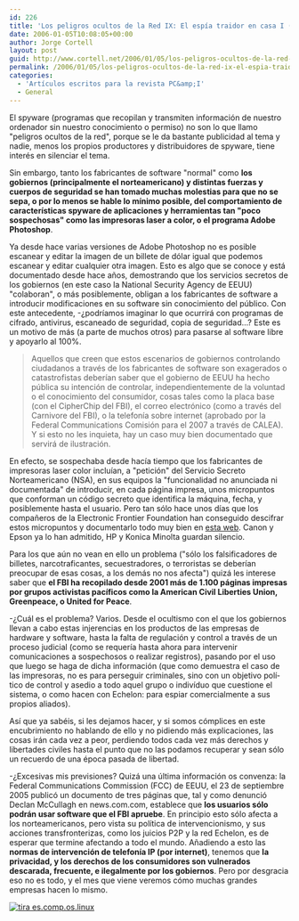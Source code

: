 ```yaml
---
id: 226
title: 'Los peligros ocultos de la Red IX: El espí­a traidor en casa I (gobiernos) (PC&amp;I 36)'
date: 2006-01-05T10:08:05+00:00
author: Jorge Cortell
layout: post
guid: http://www.cortell.net/2006/01/05/los-peligros-ocultos-de-la-red-ix-el-espia-traidor-en-casa-i-gobiernos-pci-36/
permalink: /2006/01/05/los-peligros-ocultos-de-la-red-ix-el-espia-traidor-en-casa-i-gobiernos-pci-36/
categories:
  - 'Artí­culos escritos para la revista PC&amp;I'
  - General
---
```

El spyware (programas que recopilan y transmiten información de nuestro ordenador sin nuestro conocimiento o permiso) no son lo que llamo "peligros ocultos de la red", porque se le da bastante publicidad al tema y nadie, menos los propios productores y distribuidores de spyware, tiene interés en silenciar el tema.

Sin embargo, tanto los fabricantes de software "normal" como **los gobiernos (principalmente el norteamericano) y distintas fuerzas y cuerpos de seguridad se han tomado muchas molestias para que no se sepa, o por lo menos se hable lo mí­nimo posible, del comportamiento de caracterí­sticas spyware de aplicaciones y herramientas tan "poco sospechosas" como las impresoras laser a color, o el programa Adobe Photoshop**.

Ya desde hace varias versiones de Adobe Photoshop no es posible escanear y editar la imagen de un billete de dólar igual que podemos escanear y editar cualquier otra imagen. Esto es algo que se conoce y está documentado desde hace años, demostrando que los servicios secretos de los gobiernos (en este caso la National Security Agency de EEUU) "colaboran", o más posiblemente, obligan a los fabricantes de software a introducir modificaciones en su software sin conocimiento del público. Con este antecedente, -¿podrí­amos imaginar lo que ocurrirá con programas de cifrado, antivirus, escaneado de seguridad, copia de seguridad...? Este es un motivo de más (a parte de muchos otros) para pasarse al software libre y apoyarlo al 100%.

> Aquellos que creen que estos escenarios de gobiernos controlando ciudadanos a través de los fabricantes de software son exagerados o catastrofistas deberí­an saber que el gobierno de EEUU ha hecho pública su intención de controlar, independientemente de la voluntad o el conocimiento del consumidor, cosas tales como la placa base (con el CipherChip del FBI), el correo electrónico (como a través del Carnivore del FBI), o la telefoní­a sobre internet (aprobado por la Federal Communications Comisión para el 2007 a través de CALEA). Y si esto no les inquieta, hay un caso muy bien documentado que servirá de ilustración.

En efecto, se sospechaba desde hací­a tiempo que los fabricantes de impresoras laser color incluí­an, a "petición" del Servicio Secreto Norteamericano (NSA), en sus equipos la "funcionalidad no anunciada ni documentada" de introducir, en cada página impresa, unos micropuntos que conforman un código secreto que identifica la máquina, fecha, y posiblemente hasta el usuario. Pero tan sólo hace unos dí­as que los compañeros de la Electronic Frontier Foundation han conseguido descifrar estos micropuntos y documentarlo todo muy bien en [esta web](http://www.eff.org/Privacy/printers). Canon y Epson ya lo han admitido, HP y Konica Minolta guardan silencio.

Para los que aún no vean en ello un problema ("sólo los falsificadores de billetes, narcotraficantes, secuestradores, o terroristas se deberí­an preocupar de esas cosas, a los demás no nos afecta") quizá les interese saber que **el FBI ha recopilado desde 2001 más de 1.100 páginas impresas por grupos activistas pací­ficos como la American Civil Liberties Union, Greenpeace, o United for Peace**.

-¿Cuál es el problema? Varios. Desde el ocultismo con el que los gobiernos llevan a cabo estas injerencias en los productos de las empresas de hardware y software, hasta la falta de regulación y control a través de un proceso judicial (como se requerí­a hasta ahora para intervenir comunicaciones a sospechosos o realizar registros), pasando por el uso que luego se haga de dicha información (que como demuestra el caso de las impresoras, no es para perseguir criminales, sino con un objetivo polí­tico de control y asedio a todo aquel grupo o indiví­duo que cuestione el sistema, o como hacen con Echelon: para espiar comercialmente a sus propios aliados).

Así­ que ya sabéis, si les dejamos hacer, y si somos cómplices en este encubrimiento no hablando de ello y no pidiendo más explicaciones, las cosas irán cada vez a peor, perdiendo todos cada vez más derechos y libertades civiles hasta el punto que no las podamos recuperar y sean sólo un recuerdo de una época pasada de libertad.

-¿Excesivas mis previsiones? Quizá una última información os convenza: la Federal Communications Commission (FCC) de EEUU, el 23 de septiembre 2005 publicó un documento de tres páginas que, tal y como denunció Declan McCullagh en news.com.com, establece que **los usuarios sólo podrán usar software que el FBI apruebe**. En principio esto sólo afecta a los norteamericanos, pero vista su polí­tica de intervencionismo, y sus acciones transfronterizas, como los juicios P2P y la red Echelon, es de esperar que termine afectando a todo el mundo. Añadiendo a esto las **normas de intervención de telefoní­a IP (por internet)**, tenemos que **la privacidad, y los derechos de los consumidores son vulnerados descarada, frecuente, e ilegalmente por los gobiernos**. Pero por desgracia eso no es todo, y el mes que viene veremos cómo muchas grandes empresas hacen lo mismo.

[<img src="http://tira.escomposlinux.org/ecol-224.png" alt="tira es.comp.os.linux" border="0" />](http://tira.escomposlinux.org)